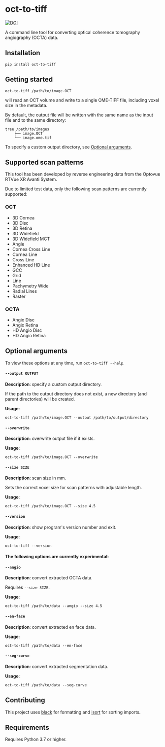 # oct-to-tiff

[![DOI](https://zenodo.org/badge/382486199.svg)](https://zenodo.org/badge/latestdoi/382486199)

A command line tool for converting optical coherence tomography angiography (OCTA) data.

## Installation
    pip install oct-to-tiff

## Getting started
    oct-to-tiff /path/to/image.OCT
    
will read an OCT volume and write to a single OME-TIFF file, including voxel size in the metadata.

By default, the output file will be written with the same name as the input file and to the same directory:


    tree /path/to/images
        ├── image.OCT
        └── image.ome.tif

To specify a custom output directory, see [Optional arguments](https://github.com/camlloyd/oct-to-tiff#optional-arguments).

## Supported scan patterns

This tool has been developed by reverse engineering data from the Optovue RTVue XR Avanti System.

Due to limited test data, only the following scan patterns are currently supported:

### OCT
- 3D Cornea
- 3D Disc
- 3D Retina
- 3D Widefield
- 3D Widefield MCT
- Angle
- Cornea Cross Line
- Cornea Line
- Cross Line
- Enhanced HD Line
- GCC
- Grid
- Line
- Pachymetry Wide
- Radial Lines
- Raster

### OCTA
- Angio Disc
- Angio Retina
- HD Angio Disc
- HD Angio Retina


## Optional arguments

To view these options at any time, run `oct-to-tiff --help`.

#### `--output OUTPUT`
**Description**: specify a custom output directory. 

If the path to the output directory does not exist, a new directory (and parent directories) will be created.

**Usage**: 
    
    oct-to-tiff /path/to/image.OCT --output /path/to/output/directory
    
#### `--overwrite`
**Description**: overwrite output file if it exists.

**Usage**: 
    
    oct-to-tiff /path/to/image.OCT --overwrite
    
#### `--size SIZE`
**Description**: scan size in mm.

Sets the correct voxel size for scan patterns with adjustable length.

**Usage**:

    oct-to-tiff /path/to/image.OCT --size 4.5

#### `--version`
**Description**: show program's version number and exit.

**Usage**:

    oct-to-tiff --version

#### The following options are currently experimental:
    
#### `--angio`
**Description**: convert extracted OCTA data. 

Requires `--size SIZE`.

**Usage**:

    oct-to-tiff /path/to/data --angio --size 4.5
    
#### `--en-face`
**Description**: convert extracted en face data.

**Usage**:

    oct-to-tiff /path/to/data --en-face
    
#### `--seg-curve`
**Description**: convert extracted segmentation data.

**Usage**:

    oct-to-tiff /path/to/data --seg-curve

## Contributing

This project uses [black](https://github.com/psf/black) for formatting and [isort](https://github.com/PyCQA/isort) for sorting imports.

## Requirements

Requires Python 3.7 or higher.